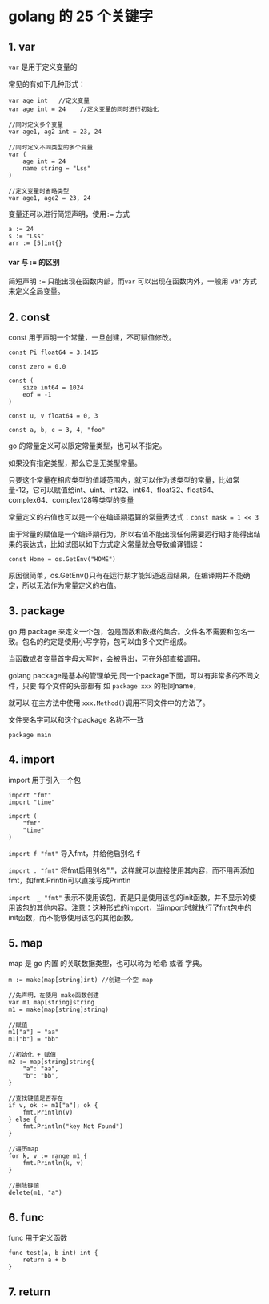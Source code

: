 # golang 的 25 个关键字

## 1. var
`var` 是用于定义变量的

常见的有如下几种形式：
```
var age int   //定义变量
var age int = 24    //定义变量的同时进行初始化

//同时定义多个变量
var age1, ag2 int = 23, 24

//同时定义不同类型的多个变量
var (
    age int = 24
    name string = "Lss"
)

//定义变量时省略类型
var age1, age2 = 23, 24
```

变量还可以进行简短声明，使用`:=` 方式
```
a := 24
s := "Lss"
arr := [5]int{}
```

#### var 与 := 的区别
简短声明 `:=` 只能出现在函数内部，而`var` 可以出现在函数内外，一般用 var 方式来定义全局变量。

## 2. const
const 用于声明一个常量，一旦创建，不可赋值修改。

```
const Pi float64 = 3.1415

const zero = 0.0

const (
    size int64 = 1024
    eof = -1
)

const u, v float64 = 0, 3

const a, b, c = 3, 4, "foo"
```

go 的常量定义可以限定常量类型，也可以不指定。

如果没有指定类型，那么它是无类型常量。

只要这个常量在相应类型的值域范围内，就可以作为该类型的常量，比如常量-12，它可以赋值给int、uint、int32、int64、float32、float64、complex64、complex128等类型的变量

常量定义的右值也可以是一个在编译期运算的常量表达式：`const mask = 1 << 3`

由于常量的赋值是一个编译期行为，所以右值不能出现任何需要运行期才能得出结果的表达式，比如试图以如下方式定义常量就会导致编译错误：

`const Home = os.GetEnv("HOME")`

原因很简单，os.GetEnv()只有在运行期才能知道返回结果，在编译期并不能确定，所以无法作为常量定义的右值。


## 3. package
go 用 package 来定义一个包，包是函数和数据的集合。文件名不需要和包名一致。包名的约定是使用小写字符，包可以由多个文件组成。

当函数或者变量首字母大写时，会被导出，可在外部直接调用。

golang package是基本的管理单元,同一个package下面，可以有非常多的不同文件，只要 每个文件的头部都有 如 `package xxx` 的相同name，

就可以 在主方法中使用 `xxx.Method()`调用不同文件中的方法了。

文件夹名字可以和这个package 名称不一致

```
package main
```

## 4. import
import 用于引入一个包

```
import "fmt"
import "time"

import (
    "fmt"
    "time"
)
```

`import f "fmt"` 导入fmt，并给他启别名ｆ

`import . "fmt"` 将fmt启用别名"."，这样就可以直接使用其内容，而不用再添加fmt，如fmt.Println可以直接写成Println

`import  _ "fmt"` 表示不使用该包，而是只是使用该包的init函数，并不显示的使用该包的其他内容。注意：这种形式的import，当import时就执行了fmt包中的init函数，而不能够使用该包的其他函数。

## 5. map
map 是 go 内置 的关联数据类型，也可以称为 哈希 或者 字典。
```
m := make(map[string]int) //创建一个空 map

//先声明，在使用 make函数创建
var m1 map[string]string
m1 = make(map[string]string)

//赋值
m1["a"] = "aa"
m1["b"] = "bb"

//初始化 + 赋值
m2 := map[string]string{
    "a": "aa",
    "b": "bb",
}

//查找键值是否存在
if v, ok := m1["a"]; ok {
    fmt.Println(v)
} else {
    fmt.Println("key Not Found")
}

//遍历map
for k, v := range m1 {
    fmt.Println(k, v)
}

//删除键值
delete(m1, "a")
```

## 6. func
func 用于定义函数

```
func test(a, b int) int {
    return a + b
}
```

## 7. return
